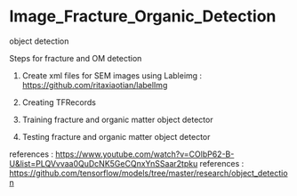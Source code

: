 # Image_Fracture_Organic_Detection
object detection

Steps for fracture and OM detection

1. Create xml files for SEM images using Lableimg : https://github.com/ritaxiaotian/labelImg

2. Creating TFRecords

3. Training fracture and organic matter object detector

4. Testing fracture and organic matter object detector

references : https://www.youtube.com/watch?v=COlbP62-B-U&list=PLQVvvaa0QuDcNK5GeCQnxYnSSaar2tpku
references : https://github.com/tensorflow/models/tree/master/research/object_detection
